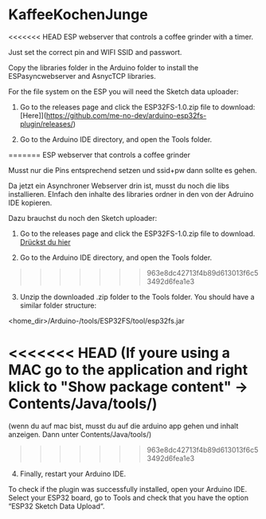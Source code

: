 # KaffeeKochenJunge
<<<<<<< HEAD
ESP webserver that controls a coffee grinder with a timer.

Just set the correct pin and WIFI SSID and passwort.

Copy the libraries folder in the Arduino folder to install the ESPasyncwebserver and AsnycTCP libraries.

For the file system on the ESP you will need the Sketch data uploader:

1) Go to the releases page and click the ESP32FS-1.0.zip file to download: [Here]](https://github.com/me-no-dev/arduino-esp32fs-plugin/releases/)

2) Go to the Arduino IDE directory, and open the Tools folder.

=======
ESP webserver that controls a coffee grinder

Musst nur die Pins entsprechend setzen und ssid+pw dann sollte es gehen. 

Da jetzt ein Asynchroner Webserver drin ist, musst du noch die libs installieren. EInfach den inhalte des libraries ordner in den von der Adruino IDE kopieren. 

Dazu brauchst du noch den Sketch uploader:

1) Go to the releases page and click the ESP32FS-1.0.zip file to download.
[Drückst du hier](https://github.com/me-no-dev/arduino-esp32fs-plugin/releases/https://github.com/me-no-dev/arduino-esp32fs-plugin/releases/)

2) Go to the Arduino IDE directory, and open the Tools folder.


>>>>>>> 963e8dc42713f4b89d613013f6c53492d6fea1e3
3) Unzip the downloaded .zip folder to the Tools folder. You should have a similar folder structure:

<home_dir>/Arduino-<version>/tools/ESP32FS/tool/esp32fs.jar

<<<<<<< HEAD
(If youre using a MAC go to the application and right klick to "Show package content" -> Contents/Java/tools/)
=======
(wenn du auf mac bist, musst du auf die arduino app gehen und inhalt anzeigen. Dann unter Contents/Java/tools/)
>>>>>>> 963e8dc42713f4b89d613013f6c53492d6fea1e3

4) Finally, restart your Arduino IDE.

To check if the plugin was successfully installed, open your Arduino IDE. Select your ESP32 board, go to Tools and check that you have the option “ESP32 Sketch Data Upload“.
